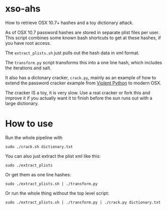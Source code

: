 # xso-ahs
How to retrieve OSX 10.7+ hashes and a toy  dictionary attack.

As of OSX 10.7 password hashes are stored in separate plist files per user. 
This script combines some known bash shortcuts to get at these hashes, if you have root access.

The ```extract_plists.sh``` just pulls out the hash data in xml format.

The ```transform.py``` script transforms this into a one line hash, which includes the iterations and salt.

It also has a dictonary cracker, ```crack.py```, mainly as an example of how to extend the password cracker example from
[Violent Python](http://www.amazon.com/Violent-Python-Cookbook-Penetration-Engineers/dp/1597499579) to modern OSX.

The cracker IS a toy, it is very slow. Use a real cracker or fork this and improve it if you actually want it to finish before the sun runs out with a large dictionary.

# How to use
Run the whole pipeline with

```sudo ./crack.sh dictionary.txt```

You can also just extract the plist xml like this:

```sudo ./extract_plists```

Or get them as one line hashes:

```sudo ./extract_plists.sh | ./transform.py```

Or run the whole thing without the top level script:

```sudo ./extract_plists.sh | ./transform.py | ./crack.py dictionary.txt```
